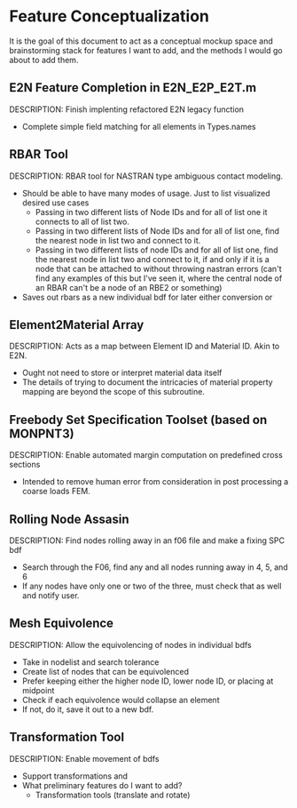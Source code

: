 Feature Conceptualization
=========================
It is the goal of this document to act as a conceptual mockup space and
brainstorming stack for features I want to add, and the methods I would go about
to add them.

E2N Feature Completion in E2N_E2P_E2T.m
---------------------------------------
DESCRIPTION: Finish implenting refactored E2N legacy function 
* Complete simple field matching for all elements in Types.names

RBAR Tool
---------
DESCRIPTION: RBAR tool for NASTRAN type ambiguous contact modeling.
* Should be able to have many modes of usage. Just to list visualized desired
  use cases
    - Passing in two different lists of Node IDs and for all of list one it
      connects to all of list two. 
    - Passing in two different lists of Node IDs and for all of list one, find
      the nearest node in list two and connect to it.
    - Passing in two different lists of node IDs and for all of list one, find
      the nearest node in list two and connect to it, if and only if it is a
      node that can be attached to without throwing nastran errors (can't find
      any examples of this but I've seen it, where the central node of an RBAR
      can't be a node of an RBE2 or something)
* Saves out rbars as a new individual bdf for later either conversion or 

Element2Material Array
----------------------
DESCRIPTION: Acts as a map between Element ID and Material ID. Akin to E2N.
* Ought not need to store or interpret material data itself
* The details of trying to document the intricacies of material property mapping
  are beyond the scope of this subroutine.

Freebody Set Specification Toolset (based on MONPNT3)
-----------------------------------------------------
DESCRIPTION: Enable automated margin computation on predefined cross sections 
* Intended to remove human error from consideration in post processing a coarse
  loads FEM.

Rolling Node Assasin
--------------------
DESCRIPTION: Find nodes rolling away in an f06 file and make a fixing SPC bdf
* Search through the F06, find any and all nodes running away in 4, 5, and 6
* If any nodes have only one or two of the three, must check that as well and
  notify user.

Mesh Equivolence 
-----------------
DESCRIPTION: Allow the equivolencing of nodes in individual bdfs
* Take in nodelist and search tolerance
* Create list of nodes that can be equivolenced
* Prefer keeping either the higher node ID, lower node ID, or placing at
  midpoint
* Check if each equivolence would collapse an element
* If not, do it, save it out to a new bdf.

Transformation Tool
-------------------
DESCRIPTION: Enable movement of bdfs
* Support transformations and 
* What preliminary features do I want to add?
    - Transformation tools (translate and rotate)
